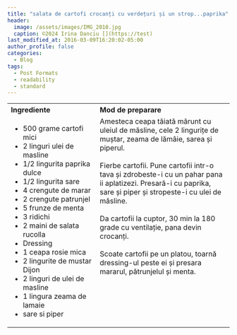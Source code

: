 ```yaml
---
title: "salata de cartofi crocanți cu verdețuri și un strop...paprika"
header:
  image: /assets/images/IMG_2010.jpg
  caption: ©2024 Irina Danciu [](https://test)
last_modified_at: 2016-03-09T16:20:02-05:00
author_profile: false
categories:
  - Blog
tags:
  - Post Formats
  - readability
  - standard
---
```

<table style="width: 100%; border-collapse: collapse;">
  <tr>
    <th style="text-align: left;width: 40%;vertical-align: top;">Ingrediente</th>
    <th style="text-align: left;width: 60%;vertical-align: top;">Mod de preparare</th>
  </tr>
  <tr>
    <td style="text-align: left;width: 40%;vertical-align: top;">
      <ul>
        <li>500 grame cartofi mici</li>
        <li>2 linguri ulei de masline</li>
        <li>1/2 lingurita paprika dulce</li>
        <li>1/2 lingurita sare</li>
        <li>4 crengute de marar</li>
        <li>2 crengute patrunjel</li>
        <li>5 frunze de menta</li>
        <li>3 ridichi</li>
        <li>2 maini de salata rucolla</li>
        <li>Dressing</li>
        <li>1 ceapa rosie mica</li>
        <li>2 lingurite de mustar Dijon</li>
        <li>2 linguri de ulei de masline</li>
        <li>1 lingura zeama de lamaie</li>
        <li>sare si piper</li>
      </ul>
    </td>
    <td style="text-align: left;width: 60%;vertical-align: top;">
      Amesteca ceapa tăiată mărunt cu uleiul de măsline, cele 2 lingurițe de muștar, zeama de lămâie, sarea și piperul.  <br><br>
      Fierbe cartofii. Pune cartofii intr-o tava și zdrobeste-i cu un pahar pana ii aplatizezi. Presară-i cu paprika, sare și piper și stropeste-i cu ulei de măsline.  <br><br>
      Da cartofii la cuptor, 30 min la 180 grade cu ventilație, pana devin crocanți. <br><br>
      Scoate cartofii pe un platou, toarnă dressing-ul peste ei și presara mararul, pătrunjelul și menta.
    </td>
  </tr>
</table>

